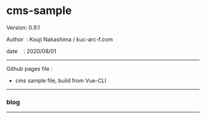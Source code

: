 ﻿# cms-sample

 Version: 0.9.1

 Author  : Kouji Nakashima / kuc-arc-f.com

 date    : 2020/08/01

***

Github pages file :

* cms sample file, build from Vue-CLI

***
### blog

***

